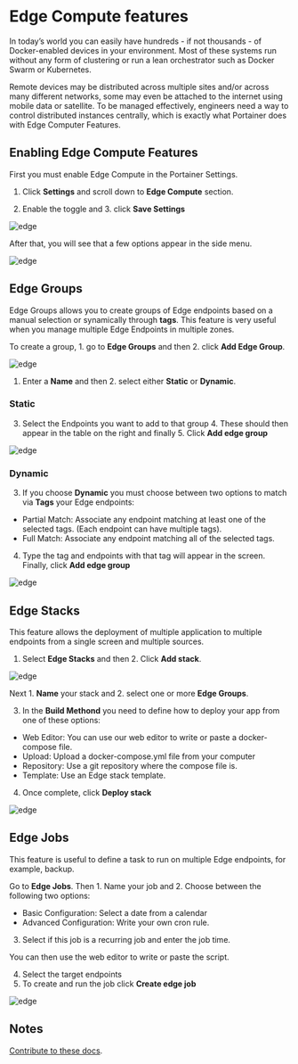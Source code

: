 # Edge Compute features

In today’s world you can easily have hundreds - if not thousands - of Docker-enabled devices in your environment. Most of these systems run without any form of clustering or run a lean orchestrator such as Docker Swarm or Kubernetes.

Remote devices may be distributed across multiple sites and/or across many different networks, some may even be attached to the internet using mobile data or satellite. To be managed effectively, engineers need a way to control distributed instances centrally, which is exactly what Portainer does with Edge Computer Features.

## Enabling Edge Compute Features

First you must enable Edge Compute in the Portainer Settings.

1. Click <b>Settings</b> and scroll down to <b>Edge Compute</b> section.
 
2. Enable the toggle and 3. click <b>Save Settings</b>

![edge](assets/edge_1.png)

After that, you will see that a few options appear in the side menu. 

![edge](assets/edge_2.png)

## Edge Groups

Edge Groups allows you to create groups of Edge endpoints based on a manual selection or synamically through <b>tags</b>. This feature is very useful when you manage multiple Edge Endpoints in multiple zones.

To create a group, 1. go to <b>Edge Groups</b> and then 2. click <b>Add Edge Group</b>.

![edge](assets/edge_3.png)

1. Enter a <b>Name</b> and then 2. select either <b>Static</b> or <b>Dynamic</b>.

### Static

3. Select the Endpoints you want to add to that group 4. These should then appear in the table on the right and finally 5. Click <b>Add edge group</b>

![edge](assets/edge_4.png)

### Dynamic

3. If you choose <b>Dynamic</b> you must choose between two options to match via <b>Tags</b> your Edge endpoints:

* Partial Match: Associate any endpoint matching at least one of the selected tags. (Each endpoint can have multiple tags).
* Full Match: Associate any endpoint matching all of the selected tags.

4. Type the tag and endpoints with that tag will appear in the screen. Finally, click <b>Add edge group</b>

![edge](assets/edge_5.png)

## Edge Stacks

This feature allows the deployment of multiple application to multiple endpoints from a single screen and multiple sources.

1. Select <b>Edge Stacks</b> and then 2. Click <b>Add stack</b>.

![edge](assets/edge_6.png)

Next 1. <b>Name</b> your stack and 2. select one or more <b>Edge Groups</b>.

3. In the <b>Build Methond</b> you need to define how to deploy your app from one of these options:

* Web Editor: You can use our web editor to write or paste a docker-compose file. 
* Upload: Upload a docker-compose.yml file from your computer
* Repository: Use a git repository where the compose file is. 
* Template: Use an Edge stack template. 

4. Once complete, click <b>Deploy stack</b>

![edge](assets/edge_7.png)

## Edge Jobs

This feature is useful to define a task to run on multiple Edge endpoints, for example, backup. 

Go to <b>Edge Jobs</b>.
Then 1. Name your job and 2. Choose between the following two options:

* Basic Configuration: Select a date from a calendar
* Advanced Configuration: Write your own cron rule.

3. Select if this job is a recurring job and enter the job time.

You can then use the web editor to write or paste the script. 

4. Select the target endpoints
5. To create and run the job click <b>Create edge job</b>

![edge](assets/edge_8.png)

## Notes

[Contribute to these docs](https://github.com/portainer/portainer-docs/blob/master/contributing.md).